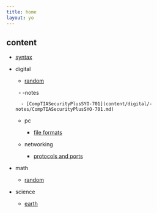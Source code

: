 ```yaml
---
title: home
layout: yo
---
```


## content

  

- [syntax](content/syntax.md)

- digital

	- [random](content/digital/random.md)

	  - -notes

		- [CompTIASecurityPlusSYO-701](content/digital/-notes/CompTIASecurityPlusSYO-701.md)

	- pc

		- [file formats](content/digital/pc/fileFormats.md)
	
	 - networking
	
		- [protocols and ports](content/digital/networking/protocolsAndPorts.md)

- math

	- [random](content/math/random.md)
  
- science

	- [earth](content/science/earth.md)
 



